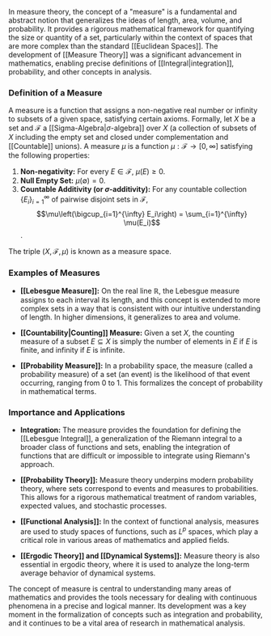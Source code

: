 In measure theory, the concept of a "measure" is a fundamental and abstract notion that generalizes the ideas of length, area, volume, and probability. It provides a rigorous mathematical framework for quantifying the size or quantity of a set, particularly within the context of spaces that are more complex than the standard [[Euclidean Spaces]]. The development of [[Measure Theory]] was a significant advancement in mathematics, enabling precise definitions of [[Integral|integration]], probability, and other concepts in analysis.

### Definition of a Measure

A measure is a function that assigns a non-negative real number or infinity to subsets of a given space, satisfying certain axioms. Formally, let $X$ be a set and $\mathcal{F}$ a [[Sigma-Algebra|$\sigma$-algebra]] over $X$ (a collection of subsets of $X$ including the empty set and closed under complementation and [[Countable]] unions). A measure $\mu$ is a function $\mu: \mathcal{F} \to [0, \infty]$ satisfying the following properties:

1. **Non-negativity:** For every $E \in \mathcal{F}$, $\mu(E) \geq 0$.
2. **Null Empty Set:** $\mu(\emptyset) = 0$.
3. **Countable Additivity (or $\sigma$-additivity):** For any countable collection $\{E_i\}_{i=1}^{\infty}$ of pairwise disjoint sets in $\mathcal{F}$, $$\mu\left(\bigcup_{i=1}^{\infty} E_i\right) = \sum_{i=1}^{\infty} \mu(E_i)$$.

The triple $(X, \mathcal{F}, \mu)$ is known as a measure space.

### Examples of Measures

- **[[Lebesgue Measure]]:** On the real line $\mathbb{R}$, the Lebesgue measure assigns to each interval its length, and this concept is extended to more complex sets in a way that is consistent with our intuitive understanding of length. In higher dimensions, it generalizes to area and volume.

- **[[Countability|Counting]] Measure:** Given a set $X$, the counting measure of a subset $E \subseteq X$ is simply the number of elements in $E$ if $E$ is finite, and infinity if $E$ is infinite.

- **[[Probability Measure]]:** In a probability space, the measure (called a probability measure) of a set (an event) is the likelihood of that event occurring, ranging from 0 to 1. This formalizes the concept of probability in mathematical terms.

### Importance and Applications

- **Integration:** The measure provides the foundation for defining the [[Lebesgue Integral]], a generalization of the Riemann integral to a broader class of functions and sets, enabling the integration of functions that are difficult or impossible to integrate using Riemann's approach.

- **[[Probability Theory]]:** Measure theory underpins modern probability theory, where sets correspond to events and measures to probabilities. This allows for a rigorous mathematical treatment of random variables, expected values, and stochastic processes.

- **[[Functional Analysis]]:** In the context of functional analysis, measures are used to study spaces of functions, such as $L^p$ spaces, which play a critical role in various areas of mathematics and applied fields.

- **[[Ergodic Theory]] and [[Dynamical Systems]]:** Measure theory is also essential in ergodic theory, where it is used to analyze the long-term average behavior of dynamical systems.

The concept of measure is central to understanding many areas of mathematics and provides the tools necessary for dealing with continuous phenomena in a precise and logical manner. Its development was a key moment in the formalization of concepts such as integration and probability, and it continues to be a vital area of research in mathematical analysis.